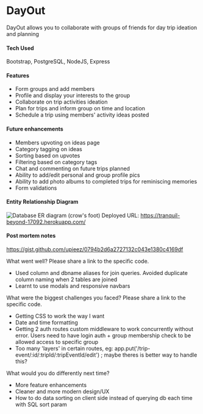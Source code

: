 # DayOut
DayOut allows you to collaborate with groups of friends for day trip ideation and planning

#### Tech Used
Bootstrap, PostgreSQL, NodeJS, Express

#### Features
- Form groups and add members
- Profile and display your interests to the group
- Collaborate on trip activities ideation
- Plan for trips and inform group on time and location
- Schedule a trip using members' activity ideas posted

#### Future enhancements
- Members upvoting on ideas page
- Category tagging on ideas
- Sorting based on upvotes
- Filtering based on category tags
- Chat and commenting on future trips planned
- Ability to add/edit personal and group profile pics
- Ability to add photo albums to completed trips for reminiscing memories
- Form validations

#### Entity Relationship Diagram
![Database ER diagram (crow's foot)](https://user-images.githubusercontent.com/91788744/165343937-8b76f7c7-dc18-48a8-8eb5-66b971db3a8e.jpeg)
Deployed URL: https://tranquil-beyond-17092.herokuapp.com/

#### Post mortem notes
https://gist.github.com/upieez/0794b2d6a2727132c043e1380c4169df

What went well? Please share a link to the specific code.
- Used column and dbname aliases for join queries. Avoided duplicate column naming when 2 tables are joined
- Learnt to use modals and responsive navbars

What were the biggest challenges you faced? Please share a link to the specific code.
- Getting CSS to work the way I want
- Date and time formatting
- Getting 2 auth routes custom middleware to work concurrently without error. Users need to have login auth + group membership check to be allowed access to specific group
- Too many 'layers' in certain routes, eg: app.put('/trip-event/:id/:tripId/:tripEventId/edit') ; maybe theres is better way to handle this?

What would you do differently next time?
- More feature enhancements
- Cleaner and more modern design/UX
- How to do data sorting on client side instead of querying db each time with SQL sort param
